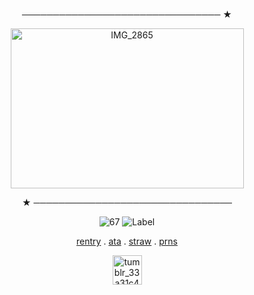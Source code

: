 <div align="center">

──────────────────────────────── ★

<img width="373" height="256" alt="IMG_2865" src="https://github.com/user-attachments/assets/c98b1629-c655-44b5-8a28-db37319ed86c" />

★ ────────────────────────────────


  ![67](https://komarev.com/ghpvc/?username=chanceglazer&color=d8c1b3&label=viewcount)  ![Label](https://img.shields.io/badge/note-sam%20glazer%20for%20life-748c91)


[rentry](https://rentry.co/cdarchive_) . [ata](https://samuelfrnwilliams.atabook.org/) . [straw](https://samuelfrnnwilliams.straw.page/)  .  [prns](https://en.pronouns.page/@__.jas)

 <img width="47" height="47" alt="tumblr_33a31c460e482f08659ca8f2fac7e51a_358823c0_1280" src="https://files.catbox.moe/nlufj9.png" />



</div>
